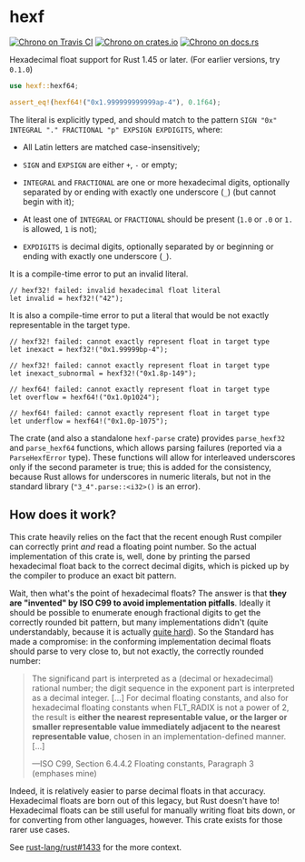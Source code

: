 # hexf

[![Chrono on Travis CI][travis-image]][travis]
[![Chrono on crates.io][cratesio-image]][cratesio]
[![Chrono on docs.rs][docsrs-image]][docsrs]

[travis-image]: https://travis-ci.org/lifthrasiir/hexf.svg?branch=master
[travis]: https://travis-ci.org/lifthrasiir/hexf
[cratesio-image]: https://img.shields.io/crates/v/hexf.svg
[cratesio]: https://crates.io/crates/hexf
[docsrs-image]: https://docs.rs/hexf/badge.svg
[docsrs]: https://docs.rs/hexf/

Hexadecimal float support for Rust 1.45 or later. (For earlier versions, try `0.1.0`)

```rust
use hexf::hexf64;

assert_eq!(hexf64!("0x1.999999999999ap-4"), 0.1f64);
```

The literal is explicitly typed,
and should match to the pattern `SIGN "0x" INTEGRAL "." FRACTIONAL "p" EXPSIGN EXPDIGITS`, where:

* All Latin letters are matched case-insensitively;

* `SIGN` and `EXPSIGN` are either `+`, `-` or empty;

* `INTEGRAL` and `FRACTIONAL` are one or more hexadecimal digits,
  optionally separated by or ending with exactly one underscore (`_`) (but cannot begin with it);

* At least one of `INTEGRAL` or `FRACTIONAL` should be present
  (`1.0` or `.0` or `1.` is allowed, `1` is not);

* `EXPDIGITS` is decimal digits,
  optionally separated by or beginning or ending with exactly one underscore (`_`).

It is a compile-time error to put an invalid literal.

```rust,ignore
// hexf32! failed: invalid hexadecimal float literal
let invalid = hexf32!("42");
```

It is also a compile-time error to put a literal
that would be not exactly representable in the target type.

```rust,ignore
// hexf32! failed: cannot exactly represent float in target type
let inexact = hexf32!("0x1.99999bp-4");

// hexf32! failed: cannot exactly represent float in target type
let inexact_subnormal = hexf32!("0x1.8p-149");

// hexf64! failed: cannot exactly represent float in target type
let overflow = hexf64!("0x1.0p1024");

// hexf64! failed: cannot exactly represent float in target type
let underflow = hexf64!("0x1.0p-1075");
```

The crate (and also a standalone `hexf-parse` crate) provides
`parse_hexf32` and `parse_hexf64` functions,
which allows parsing failures (reported via a `ParseHexfError` type).
These functions will allow for interleaved underscores only if the second parameter is true;
this is added for the consistency, because Rust allows for underscores in numeric literals,
but not in the standard library (`"3_4".parse::<i32>()` is an error).

## How does it work?

This crate heavily relies on the fact that
the recent enough Rust compiler can correctly print *and* read a floating point number.
So the actual implementation of this crate is, well, done by
printing the parsed hexadecimal float back to the correct decimal digits,
which is picked up by the compiler to produce an exact bit pattern.

Wait, then what's the point of hexadecimal floats?
The answer is that **they are "invented" by ISO C99 to avoid implementation pitfalls**.
Ideally it should be possible to enumerate enough fractional digits
to get the correctly rounded bit pattern,
but many implementations didn't
(quite understandably, because it is actually [quite hard][dec2flt-paper]).
So the Standard has made a compromise:
in the conforming implementation decimal floats should parse to
very close to, but not exactly, the correctly rounded number:

> The significand part is interpreted as a (decimal or hexadecimal) rational number;
> the digit sequence in the exponent part is interpreted as a decimal integer. [...]
> For decimal floating constants,
> and also for hexadecimal floating constants when FLT_RADIX is not a power of 2,
> the result is **either the nearest representable value,
> or the larger or smaller representable value
> immediately adjacent to the nearest representable value**,
> chosen in an implementation-defined manner. [...]
>
> —ISO C99, Section 6.4.4.2 Floating constants, Paragraph 3 (emphases mine)

Indeed, it is relatively easier to parse decimal floats in that accuracy.
Hexadecimal floats are born out of this legacy, but Rust doesn't have to!
Hexadecimal floats can be still useful for manually writing float bits down,
or for converting from other languages, however.
This crate exists for those rarer use cases.

See [rust-lang/rust#1433][issue-1433] for the more context.

[dec2flt-paper]: http://citeseerx.ist.psu.edu/viewdoc/summary?doi=10.1.1.45.4152
[issue-1433]: https://github.com/rust-lang/rust/issues/1433#issuecomment-288184018

